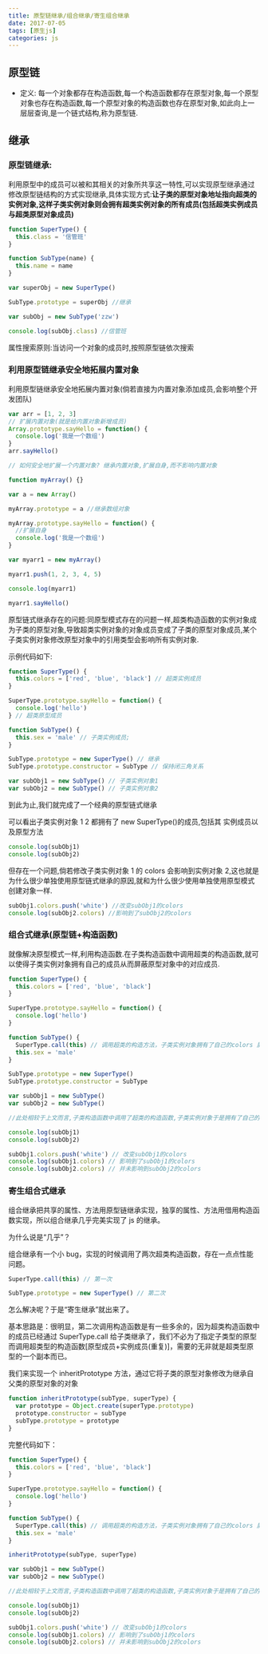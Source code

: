 ```yaml
---
title: 原型链继承/组合继承/寄生组合继承
date: 2017-07-05
tags: [原生js]
categories: js
---
```


## 原型链

* 定义: 每一个对象都存在构造函数,每一个构造函数都存在原型对象,每一个原型对象也存在构造函数,每一个原型对象的构造函数也存在原型对象,如此向上一层层查询,是一个链式结构,称为原型链.

## 继承

### 原型链继承:

利用原型中的成员可以被和其相关的对象所共享这一特性,可以实现原型继承通过修改原型链结构的方式实现继承,具体实现方式:**让子类的原型对象地址指向超类的实例对象,这样子类实例对象则会拥有超类实例对象的所有成员(包括超类实例成员与超类原型对象成员)**

```js
function SuperType() {
  this.class = '信管班'
}

function SubType(name) {
  this.name = name
}

var superObj = new SuperType()

SubType.prototype = superObj //继承

var subObj = new SubType('zzw')

console.log(subObj.class) //信管班
```

属性搜索原则:当访问一个对象的成员时,按照原型链依次搜索

### 利用原型链继承安全地拓展内置对象

利用原型链继承安全地拓展内置对象(倘若直接为内置对象添加成员,会影响整个开发团队)

```js
var arr = [1, 2, 3]
// 扩展内置对象(就是给内置对象新增成员)
Array.prototype.sayHello = function() {
  console.log('我是一个数组')
}
arr.sayHello()

// 如何安全地扩展一个内置对象? 继承内置对象,扩展自身,而不影响内置对象

function myArray() {}

var a = new Array()

myArray.prototype = a //继承数组对象

myArray.prototype.sayHello = function() {
  //扩展自身
  console.log('我是一个数组')
}

var myarr1 = new myArray()

myarr1.push(1, 2, 3, 4, 5)

console.log(myarr1)

myarr1.sayHello()
```

原型链式继承存在的问题:同原型模式存在的问题一样,超类构造函数的实例对象成为子类的原型对象,导致超类实例对象的对象成员变成了子类的原型对象成员,某个子类实例对象修改原型对象中的引用类型会影响所有实例对象.

示例代码如下:

```js
function SuperType() {
  this.colors = ['red', 'blue', 'black'] // 超类实例成员
}

SuperType.prototype.sayHello = function() {
  console.log('hello')
} // 超类原型成员

function SubType() {
  this.sex = 'male' // 子类实例成员;
}

SubType.prototype = new SuperType() // 继承
SubType.prototype.constructor = SubType // 保持闭三角关系

var subObj1 = new SubType() // 子类实例对象1
var subObj2 = new SubType() // 子类实例对象2
```

到此为止,我们就完成了一个经典的原型链式继承

可以看出子类实例对象 1 2 都拥有了 new SuperType()的成员,包括其 实例成员以及原型方法

```js
console.log(subObj1)
console.log(subObj2)
```

但存在一个问题,倘若修改子类实例对象 1 的 colors 会影响到实例对象 2,这也就是为什么很少单独使用原型链式继承的原因,就和为什么很少使用单独使用原型模式创建对象一样.

```js
subObj1.colors.push('white') //改变subObj1的colors
console.log(subObj2.colors) //影响到了subObj2的colors
```

### 组合式继承(原型链+构造函数)

就像解决原型模式一样,利用构造函数.在子类构造函数中调用超类的构造函数,就可以使得子类实例对象拥有自己的成员从而屏蔽原型对象中的对应成员.

```js
function SuperType() {
  this.colors = ['red', 'blue', 'black']
}

SuperType.prototype.sayHello = function() {
  console.log('hello')
}

function SubType() {
  SuperType.call(this) // 调用超类的构造方法，子类实例对象拥有了自己的colors 屏蔽了原型的colors
  this.sex = 'male'
}

SubType.prototype = new SuperType()
SubType.prototype.constructor = SubType

var subObj1 = new SubType()
var subObj2 = new SubType()

//此处相较于上文而言,子类构造函数中调用了超类的构造函数,子类实例对象于是拥有了自己的colors,屏蔽掉了new SuperType中的colors

console.log(subObj1)
console.log(subObj2)

subObj1.colors.push('white') // 改变subObj1的colors
console.log(subObj1.colors) // 影响到了subObj1的colors
console.log(subObj2.colors) // 并未影响到subObj2的colors
```

### 寄生组合式继承

组合继承把共享的属性、方法用原型链继承实现，独享的属性、方法用借用构造函数实现，所以组合继承几乎完美实现了 js 的继承。

为什么说是“几乎”？

组合继承有一个小 bug，实现的时候调用了两次超类构造函数，存在一点点性能问题。

```js
SuperType.call(this) // 第一次

SubType.prototype = new SuperType() // 第二次
```

怎么解决呢？于是“寄生继承”就出来了。

基本思路是：很明显，第二次调用构造函数是有一些多余的，因为超类构造函数中的成员已经通过 SuperType.call 给子类继承了，我们不必为了指定子类型的原型而调用超类型的构造函数[原型成员+实例成员(重复)]，需要的无非就是超类型原型的一个副本而已。

我们来实现一个 inheritPrototype 方法，通过它将子类的原型对象修改为继承自父类的原型对象的对象

```js
function inheritPrototype(subType, superType) {
  var prototype = Object.create(superType.prototype)
  prototype.constructor = subType
  subType.prototype = prototype
}
```

完整代码如下：

```js
function SuperType() {
  this.colors = ['red', 'blue', 'black']
}

SuperType.prototype.sayHello = function() {
  console.log('hello')
}

function SubType() {
  SuperType.call(this) // 调用超类的构造方法，子类实例对象拥有了自己的colors 屏蔽了原型的colors
  this.sex = 'male'
}

inheritPrototype(subType, superType)

var subObj1 = new SubType()
var subObj2 = new SubType()

//此处相较于上文而言,子类构造函数中调用了超类的构造函数,子类实例对象于是拥有了自己的colors,屏蔽掉了new SuperType中的colors

console.log(subObj1)
console.log(subObj2)

subObj1.colors.push('white') // 改变subObj1的colors
console.log(subObj1.colors) // 影响到了subObj1的colors
console.log(subObj2.colors) // 并未影响到subObj2的colors
```
